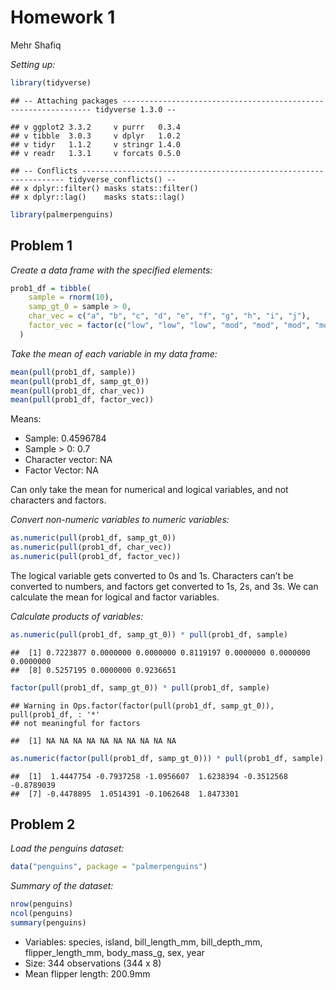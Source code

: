 Homework 1
================
Mehr Shafiq

*Setting up:*

``` r
library(tidyverse)
```

    ## -- Attaching packages --------------------------------------------------------------- tidyverse 1.3.0 --

    ## v ggplot2 3.3.2     v purrr   0.3.4
    ## v tibble  3.0.3     v dplyr   1.0.2
    ## v tidyr   1.1.2     v stringr 1.4.0
    ## v readr   1.3.1     v forcats 0.5.0

    ## -- Conflicts ------------------------------------------------------------------ tidyverse_conflicts() --
    ## x dplyr::filter() masks stats::filter()
    ## x dplyr::lag()    masks stats::lag()

``` r
library(palmerpenguins)
```

## Problem 1

*Create a data frame with the specified elements:*

``` r
prob1_df = tibble(
    sample = rnorm(10),
    samp_gt_0 = sample > 0,
    char_vec = c("a", "b", "c", "d", "e", "f", "g", "h", "i", "j"),
    factor_vec = factor(c("low", "low", "low", "mod", "mod", "mod", "mod", "high", "high", "high"))
  ) 
```

*Take the mean of each variable in my data frame:*

``` r
mean(pull(prob1_df, sample))
mean(pull(prob1_df, samp_gt_0))
mean(pull(prob1_df, char_vec))
mean(pull(prob1_df, factor_vec))
```

Means:

  - Sample: 0.4596784
  - Sample \> 0: 0.7
  - Character vector: NA
  - Factor Vector: NA

Can only take the mean for numerical and logical variables, and not
characters and factors.

*Convert non-numeric variables to numeric variables:*

``` r
as.numeric(pull(prob1_df, samp_gt_0))
as.numeric(pull(prob1_df, char_vec))
as.numeric(pull(prob1_df, factor_vec))
```

The logical variable gets converted to 0s and 1s. Characters can’t be
converted to numbers, and factors get converted to 1s, 2s, and 3s. We
can calculate the mean for logical and factor variables.

*Calculate products of variables:*

``` r
as.numeric(pull(prob1_df, samp_gt_0)) * pull(prob1_df, sample)
```

    ##  [1] 0.7223877 0.0000000 0.0000000 0.8119197 0.0000000 0.0000000 0.0000000
    ##  [8] 0.5257195 0.0000000 0.9236651

``` r
factor(pull(prob1_df, samp_gt_0)) * pull(prob1_df, sample)
```

    ## Warning in Ops.factor(factor(pull(prob1_df, samp_gt_0)), pull(prob1_df, : '*'
    ## not meaningful for factors

    ##  [1] NA NA NA NA NA NA NA NA NA NA

``` r
as.numeric(factor(pull(prob1_df, samp_gt_0))) * pull(prob1_df, sample)
```

    ##  [1]  1.4447754 -0.7937258 -1.0956607  1.6238394 -0.3512568 -0.8789039
    ##  [7] -0.4478895  1.0514391 -0.1062648  1.8473301

## Problem 2

*Load the penguins dataset:*

``` r
data("penguins", package = "palmerpenguins")
```

*Summary of the dataset:*

``` r
nrow(penguins)
ncol(penguins)
summary(penguins)
```

  - Variables: species, island, bill\_length\_mm, bill\_depth\_mm,
    flipper\_length\_mm, body\_mass\_g, sex, year
  - Size: 344 observations (344 x 8)
  - Mean flipper length: 200.9mm

